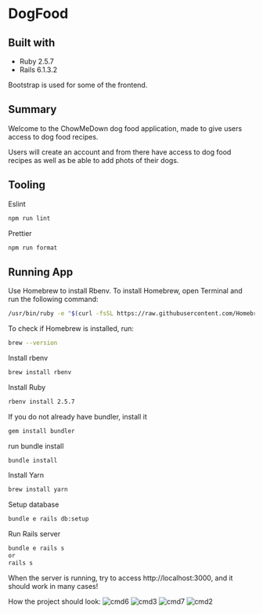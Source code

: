 # DogFood

## Built with

- Ruby 2.5.7
- Rails 6.1.3.2

Bootstrap is used for some of the frontend.

## Summary

Welcome to the ChowMeDown dog food application, made to give users access to dog food recipes.

Users will create an account and from there have access to dog food recipes as well as be able to add phots of their
dogs.

## Tooling

Eslint

```bash
npm run lint
```

Prettier

```bash
npm run format
```

## Running App

Use Homebrew to install Rbenv.
To install Homebrew, open Terminal and run the following command:

```bash
/usr/bin/ruby -e "$(curl -fsSL https://raw.githubusercontent.com/Homebrew/install/master/install)"
```

To check if Homebrew is installed, run:

```bash
brew --version
```
Install rbenv 

```bash
brew install rbenv
```
Install Ruby

```bash
rbenv install 2.5.7
```

If you do not already have bundler, install it

```bash
gem install bundler
```

run bundle install 

```bash
bundle install
```

Install Yarn

```bash
brew install yarn
```

Setup database

```bash
bundle e rails db:setup
```

Run Rails server

```bash
bundle e rails s
or
rails s
```

When the server is running, try to access http://localhost:3000, and it should work in many cases!

How the project should look:
![cmd6](https://user-images.githubusercontent.com/55244590/127715267-bdf550ca-fe3c-43be-b43b-d6c4054443c1.jpg)
![cmd3](https://user-images.githubusercontent.com/55244590/127715273-410ec7d3-6d39-4e2c-899a-e61e34da4e47.png)
![cmd7](https://user-images.githubusercontent.com/55244590/127715277-d8851561-4d2f-44e6-8be0-aaa9208473da.png)
![cmd2](https://user-images.githubusercontent.com/55244590/127715258-dc346296-bfd8-46c6-bcb4-1a337c3f0a4d.png)
